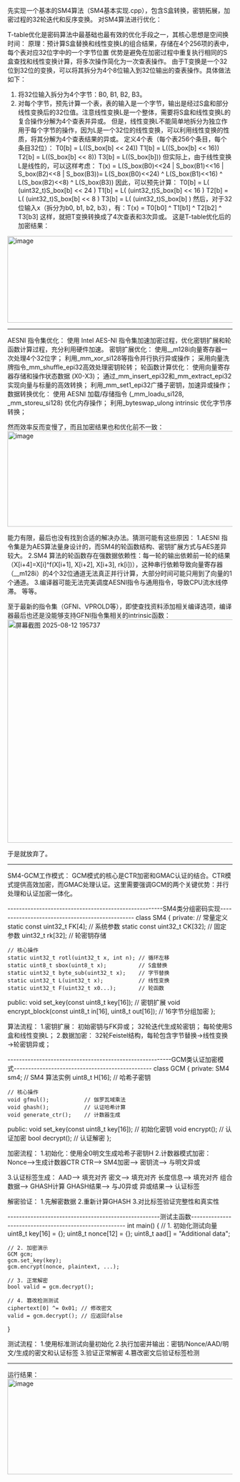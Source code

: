 先实现一个基本的SM4算法（SM4基本实现.cpp），包含S盒转换，密钥拓展，加密过程的32轮迭代和反序变换。
对SM4算法进行优化：

T-table优化是密码算法中最基础也最有效的优化手段之一，其核心思想是空间换时间：
原理：预计算S盒替换和线性变换L的组合结果，存储在4个256项的表中，每个表对应32位字中的一个字节位置
优势是避免在加密过程中重复执行相同的S盒查找和线性变换计算，将多次操作简化为一次查表操作。
由于T变换是一个32位到32位的变换，可以将其拆分为4个8位输入到32位输出的查表操作。具体做法如下：
1. 将32位输入拆分为4个字节：B0, B1, B2, B3。
2. 对每个字节，预先计算一个表，表的输入是一个字节，输出是经过S盒和部分线性变换后的32位值。注意线性变换L是一个整体，需要将S盒和线性变换L的复合操作分解为4个查表并异或。
但是，线性变换L不能简单地拆分为独立作用于每个字节的操作，因为L是一个32位的线性变换，可以利用线性变换的性质，将其分解为4个查表结果的异或。
定义4个表（每个表256个条目，每个条目32位）：
   T0[b] = L((S_box[b] << 24))
   T1[b] = L((S_box[b] << 16))
   T2[b] = L((S_box[b] << 8))
   T3[b] = L((S_box[b]))
但实际上，由于线性变换L是线性的，可以这样考虑：
T(x) = L(S_box(B0)<<24 | S_box(B1)<<16 | S_box(B2)<<8 | S_box(B3))= L(S_box(B0)<<24) ^ L(S_box(B1)<<16) ^ L(S_box(B2)<<8) ^ L(S_box(B3))
因此，可以预先计算：
   T0[b] = L( (uint32_t)S_box[b] << 24 )
   T1[b] = L( (uint32_t)S_box[b] << 16 )
   T2[b] = L( (uint32_t)S_box[b] << 8 )
   T3[b] = L( (uint32_t)S_box[b] )
然后，对于32位输入x（拆分为b0, b1, b2, b3），有：T(x) = T0[b0] ^ T1[b1] ^ T2[b2] ^ T3[b3]
这样，就把T变换转换成了4次查表和3次异或。
这是T-table优化后的加密结果：
<img width="740" height="194" alt="image" src="https://github.com/user-attachments/assets/b76d6d46-d965-45f3-aee6-a607df9f3163" />

-----------------------------------------------------------------------------------------------------------------------------
AESNI 指令集优化：
使用 Intel AES-NI 指令集加速加密过程，优化密钥扩展和轮函数计算过程，充分利用硬件加速。
   密钥扩展优化：
      使用__m128i向量寄存器一次处理4个32位字；
      利用_mm_xor_si128等指令并行执行异或操作；
      采用向量洗牌指令_mm_shuffle_epi32高效处理密钥轮转；
   轮函数计算优化：
      使用向量寄存器存储和操作状态数据 (X0-X3)；
      通过_mm_insert_epi32和_mm_extract_epi32实现向量与标量的高效转换；
      利用_mm_set1_epi32广播子密钥，加速异或操作；
   数据转换优化：
      使用 AESNI 加载/存储指令 (_mm_loadu_si128, _mm_storeu_si128) 优化内存操作；
      利用_byteswap_ulong intrinsic 优化字节序转换；
   
然而效率反而变慢了，而且加密结果也和优化前不一致：
<img width="704" height="214" alt="image" src="https://github.com/user-attachments/assets/8998a09b-19f4-4e23-b035-fc0ac2544e5a" />

能力有限，最后也没有找到合适的解决办法。猜测可能有这些原因：
1.AESNI 指令集是为AES算法量身设计的，而SM4的轮函数结构、密钥扩展方式与AES差异较大。
2.SM4 算法的轮函数存在强数据依赖性：每一轮的输出依赖前一轮的结果（X[i+4]=X[i]^f(X[i+1], X[i+2], X[i+3], rk[i])），这种串行依赖导致向量寄存器（__m128i）的4个32位通道无法真正并行计算，大部分时间可能只用到了向量的1个通道。
3.编译器可能无法完美调度AESNI指令与通用指令，导致CPU流水线停滞。
等等。

至于最新的指令集（GFNI、VPROLD等），即使查找资料添加相关编译选项，编译器最后也还是没能够支持GFNI指令集相关的intrinsic函数：
<img width="704" height="500" alt="屏幕截图 2025-08-12 195737" src="https://github.com/user-attachments/assets/93cb1879-dad7-4aeb-805d-d029458a24fe" />

于是就放弃了。

---------------------------------------------------------------------------------------------------------------
SM4-GCM工作模式：
GCM模式的核心是CTR加密和GMAC认证的结合。CTR模式提供高效加密，而GMAC处理认证。这里需要强调GCM的两个关键优势：并行处理和认证加密一体化。

------------------------------------------------------SM4类分组密码实现------------------------------------------------
class SM4 {
private:
    // 常量定义
    static const uint32_t FK[4];  // 系统参数
    static const uint32_t CK[32]; // 固定参数
    uint32_t rk[32];              // 轮密钥存储

    // 核心操作
    static uint32_t rotl(uint32_t x, int n); // 循环左移
    static uint8_t sbox(uint8_t x);          // S盒替换
    static uint32_t byte_sub(uint32_t x);    // 字节替换
    static uint32_t L(uint32_t x);           // 线性变换
    static uint32_t F(uint32_t x0...);       // 轮函数

public:
    void set_key(const uint8_t key[16]);     // 密钥扩展
    void encrypt_block(const uint8_t in[16], uint8_t out[16]); // 16字节分组加密
};

算法流程：
   1.密钥扩展：
      初始密钥与FK异或；
      32轮迭代生成轮密钥；
      每轮使用S盒和线性变换L；
   2.数据加密：
      32轮Feistel结构，每轮包含字节替换→线性变换→轮密钥异或；

---------------------------------------------------------GCM类认证加密模式------------------------------------------------
class GCM {
private:
    SM4 sm4;          // SM4 算法实例
    uint8_t H[16];    // 哈希子密钥

    // 核心操作
    void gfmul();           // 伽罗瓦域乘法
    void ghash();           // 认证哈希计算
    void generate_ctr();    // 计数器生成

public:
    void set_key(const uint8_t key[16]); // 初始化密钥
    void encrypt();         // 认证加密
    bool decrypt();         // 认证解密
};

加密流程：
   1.初始化：使用全0明文生成哈希子密钥H
   2.计数器模式加密：
      Nonce-->生成计数器CTR
      CTR--> SM4加密--> 密钥流--> 与明文异或
   
   3.认证标签生成：
      AAD--> 填充对齐
      密文--> 填充对齐
      长度信息--> 填充对齐
      组合数据--> GHASH计算
      GHASH结果--> 与J0异或
      异或结果--> 认证标签

解密验证：
   1.先解密数据
   2.重新计算GHASH
   3.对比标签验证完整性和真实性

-----------------------------------------------------测试主函数-------------------------------------------------------
int main() {
    // 1. 初始化测试向量
    uint8_t key[16] = {};
    uint8_t nonce[12] = {};
    uint8_t aad[] = "Additional data";
    
    // 2. 加密演示
    GCM gcm;
    gcm.set_key(key);
    gcm.encrypt(nonce, plaintext, ...);
    
    // 3. 正常解密
    bool valid = gcm.decrypt();
    
    // 4. 篡改检测测试
    ciphertext[0] ^= 0x01; // 修改密文
    valid = gcm.decrypt(); // 应返回false
}

测试流程：
   1.使用标准测试向量初始化
   2.执行加密并输出：密钥/Nonce/AAD/明文/生成的密文和认证标签
   3.验证正常解密
   4.篡改密文后验证标签检测

-------------------------------------------------------------------------------------------------
运行结果：
<img width="757" height="214" alt="image" src="https://github.com/user-attachments/assets/ac028b23-16d0-485f-8eac-eea034ba6479" />








